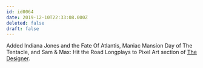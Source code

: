 ```yaml
---
id: id0064
date: 2019-12-10T22:33:08.000Z
deleted: false
draft: false
---
```


Added Indiana Jones and the Fate Of Atlantis, Maniac Mansion Day of The Tentacle, and Sam & Max: Hit the Road Longplays to Pixel Art section of [The Designer][1].

[1]: the-designer.html